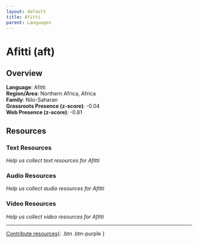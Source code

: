 ```yaml
---
layout: default
title: Afitti
parent: Languages
---
```


# Afitti (aft)

## Overview

**Language**: Afitti  
**Region/Area**: Northern Africa, Africa  
**Family**: Nilo-Saharan  
**Grassroots Presence (z-score)**: -0.04  
**Web Presence (z-score)**: -0.81  

## Resources

### Text Resources
*Help us collect text resources for Afitti*

### Audio Resources
*Help us collect audio resources for Afitti*

### Video Resources
*Help us collect video resources for Afitti*

---

[Contribute resources](https://forms.office.com/e/1SfLJx3u1r){: .btn .btn-purple }

